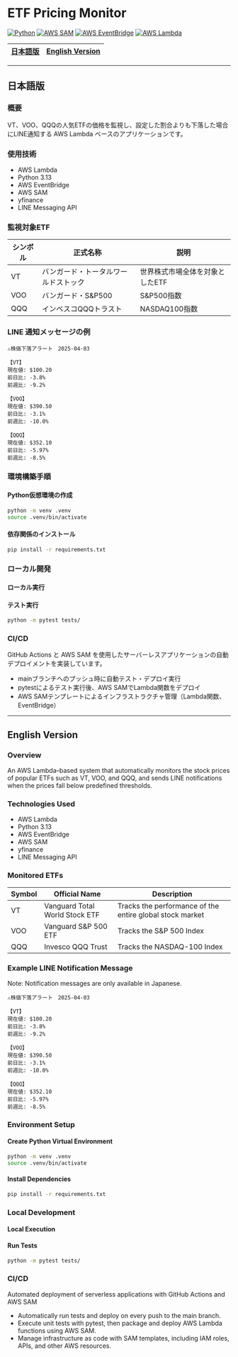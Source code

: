 # ETF Pricing Monitor

[![Python](https://img.shields.io/badge/python-3.13+-blue.svg)](https://www.python.org/downloads/)
[![AWS SAM](https://img.shields.io/badge/AWS-SAM-blueviolet.svg)](https://aws.amazon.com/serverless/sam/)
[![AWS EventBridge](https://img.shields.io/badge/AWS-EventBridge-blue.svg)](https://aws.amazon.com/eventbridge/)
[![AWS Lambda](https://img.shields.io/badge/AWS-Lambda-orange.svg)](https://aws.amazon.com/lambda/)

<table>
    <thead>
        <tr>
           <th style="text-align:center"><a href="#日本語版">日本語版</a></th>
           <th style="text-align:center"><a href="#english-version">English Version</a></th>     
        </tr>
    </thead>
</table>

---

## 日本語版

### 概要

VT、VOO、QQQの人気ETFの価格を監視し、設定した割合よりも下落した場合にLINE通知する AWS Lambda ベースのアプリケーションです。

### 使用技術
- AWS Lambda
- Python 3.13
- AWS EventBridge
- AWS SAM
- yfinance
- LINE Messaging API

### 監視対象ETF

| シンボル | 正式名称 | 説明 |
|----------|----------|------|
| VT | バンガード・トータルワールドストック | 世界株式市場全体を対象としたETF |
| VOO | バンガード・S&P500 | S&P500指数 |
| QQQ | インベスコQQQトラスト | NASDAQ100指数 |

### LINE 通知メッセージの例
```
⚠️株価下落アラート　2025-04-03

【VT】
現在値: $100.20
前日比: -3.8%
前週比: -9.2%

【VOO】
現在値: $390.50
前日比: -3.1%
前週比: -10.0%

【QQQ】
現在値: $352.10
前日比: -5.97%
前週比: -8.5%
```

### 環境構築手順

#### Python仮想環境の作成

```bash
python -m venv .venv
source .venv/bin/activate
```

#### 依存関係のインストール

```bash
pip install -r requirements.txt
```

### ローカル開発

#### ローカル実行

#### テスト実行

```bash
python -m pytest tests/
```

### CI/CD
GitHub Actions と AWS SAM を使用したサーバーレスアプリケーションの自動デプロイメントを実装しています。

- mainブランチへのプッシュ時に自動テスト・デプロイ実行
- pytestによるテスト実行後、AWS SAMでLambda関数をデプロイ
- AWS SAMテンプレートによるインフラストラクチャ管理（Lambda関数、EventBridge）

---

## English Version

### Overview

An AWS Lambda–based system that automatically monitors the stock prices of popular ETFs such as VT, VOO, and QQQ, and sends LINE notifications when the prices fall below predefined thresholds.

### Technologies Used
- AWS Lambda
- Python 3.13
- AWS EventBridge
- AWS SAM
- yfinance
- LINE Messaging API

### Monitored ETFs

| Symbol | Official Name | Description |
|--------|---------------|-------------|
| VT  | Vanguard Total World Stock ETF | Tracks the performance of the entire global stock market |
| VOO | Vanguard S&P 500 ETF           | Tracks the S&P 500 Index |
| QQQ | Invesco QQQ Trust              | Tracks the NASDAQ-100 Index |

### Example LINE Notification Message
Note: Notification messages are only available in Japanese.
```
⚠️株価下落アラート　2025-04-03

【VT】
現在値: $100.20
前日比: -3.8%
前週比: -9.2%

【VOO】
現在値: $390.50
前日比: -3.1%
前週比: -10.0%

【QQQ】
現在値: $352.10
前日比: -5.97%
前週比: -8.5%
```

### Environment Setup

#### Create Python Virtual Environment

```bash
python -m venv .venv
source .venv/bin/activate
```

#### Install Dependencies

```bash
pip install -r requirements.txt
```

### Local Development

#### Local Execution

#### Run Tests

```bash
python -m pytest tests/
```

### CI/CD
Automated deployment of serverless applications with GitHub Actions and AWS SAM

- Automatically run tests and deploy on every push to the main branch.
- Execute unit tests with pytest, then package and deploy AWS Lambda functions using AWS SAM.
- Manage infrastructure as code with SAM templates, including IAM roles, APIs, and other AWS resources.